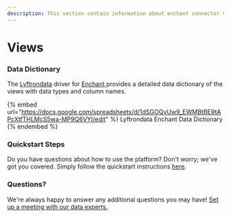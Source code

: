 ```yaml
---
description: This section contain information about enchant connector views information
---
```


# Views

### Data Dictionary

The [Lyftrondata](https://www.lyftrondata.com/) driver for [Enchant](https://www.lyftrondata.com/integration/commerce-analytics/enchant//)[ ](https://www.lyftrondata.com/integration/enchant/)provides a detailed data dictionary of the views with data types and column names.

{% embed url="https://docs.google.com/spreadsheets/d/1dSGOQyUw9_EWMBtBE9tAPcXtfTHLMcS5wa-MP9Q6VYI/edit" %}
Lyftrondata Enchant Data Dictionary
{% endembed %}

### Quickstart Steps

Do you have questions about how to use the platform? Don't worry; we've got you covered. Simply follow the quickstart instructions [here](../README.md).

### Questions? <a href="#questions" id="questions"></a>

We're always happy to answer any additional questions you may have! [Set up a meeting with our data experts.](https://www.lyftrondata.com/book-a-meeting/)


